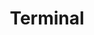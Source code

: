 ---
layout: posts_by_category
categories: terminal
title: Terminal
permalink: /category/terminal
---